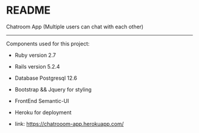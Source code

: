 # README

Chatroom App (Multiple users can chat with each other)
*************************************************
Components used for this project:

* Ruby version 2.7

* Rails version 5.2.4

* Database Postgresql 12.6

* Bootstrap && Jquery for styling

* FrontEnd Semantic-UI

* Heroku for deployment
* link: https://chatrooom-app.herokuapp.com/
